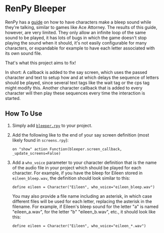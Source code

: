 # RenPy Bleeper

RenPy has a [guide](https://www.renpy.org/wiki/renpy/doc/cookbook/Expanded_Text_Bleeps) on how to have characters make a bleep sound while they're talking, similar to games like Ace Attorney. The results of this guide, however, are very limited. They only allow an infinite loop of the same sound to be played, it has lots of bugs in which the game doesn't stop playing the sound when it should, it's not easily configurable for many characters, or expandable for example to have each letter associated with its own sound file.

That's what this project aims to fix!

In short: A callback is added to the say screen, which uses the passed character and text to setup how and at which delays the sequence of letters should be played, since several text tags like the wait tag or the cps tag might modify this. Another character callback that is added to every character will then play these sequences every time the interaction is started.

## How To Use
1. Simply add [`bleeper.rpy`](bleeper.rpy) to your project.
2. Add the following like to the end of your say screen definition (most likely found in `screens.rpy`):
   ```renpy
   on "show" action Function(bleeper.screen_callback, _update_screens=False)
   ```
3. Add a `who_voice` parameter to your character definition that is the name of the audio file in your project which should be played for each character. For example, if you have the bleep for Eileen stored in `eileen_bleep.wav`, the definition should look similar to this:
   ```renpy
   define eileen = Character("Eileen", who_voice="eileen_bleep.wav")
   ```

   You may also provide a file name including an asterisk, in which case different files will be used for each letter, replacing the asterisk in the filename. For example, if Eileen's bleep sound for the letter "a" is named "eileen_a.wav", for the letter "b" "eileen_b.wav", etc., it should look like this:
   ```renpy
   define eileen = Character("Eileen", who_voice="eileen_*.wav")
   ``` 
